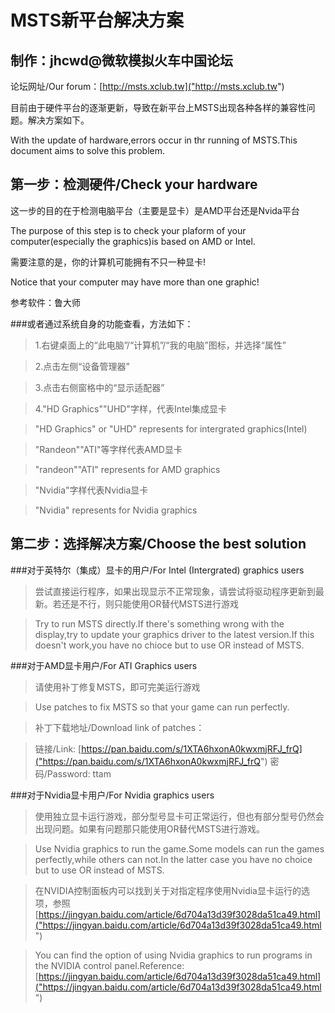 MSTS新平台解决方案
====================
制作：jhcwd@微软模拟火车中国论坛
----------
论坛网址/Our forum：[http://msts.xclub.tw]("http://msts.xclub.tw")

目前由于硬件平台的逐渐更新，导致在新平台上MSTS出现各种各样的兼容性问题。解决方案如下。

With the update of hardware,errors occur in thr running of MSTS.This document aims to solve this problem.

## 第一步：检测硬件/Check your hardware
这一步的目的在于检测电脑平台（主要是显卡）是AMD平台还是Nvida平台

The purpose of this step is to check your plaform of your computer(especially the graphics)is based on AMD or Intel. 

需要注意的是，你的计算机可能拥有不只一种显卡!

Notice that your computer may have more than one graphic!

参考软件：鲁大师

###或者通过系统自身的功能查看，方法如下：

>1.右键桌面上的“此电脑”/“计算机”/“我的电脑”图标，并选择“属性”

>2.点击左侧“设备管理器”

>3.点击右侧窗格中的“显示适配器”

>4."HD Graphics""UHD"字样，代表Intel集成显卡

>"HD Graphics" or "UHD" represents for intergrated graphics(Intel) 

>"Randeon""ATI"等字样代表AMD显卡

>"randeon""ATI" represents for AMD graphics

>"Nvidia"字样代表Nvidia显卡

>"Nvidia" represents for Nvidia graphics

## 第二步：选择解决方案/Choose the best solution

###对于英特尔（集成）显卡的用户/For Intel (Intergrated) graphics users

>尝试直接运行程序，如果出现显示不正常现象，请尝试将驱动程序更新到最新。若还是不行，则只能使用OR替代MSTS进行游戏

>Try to run MSTS directly.If there's something wrong with the display,try to update your graphics driver to the latest version.If this doesn't work,you have no chioce but to use OR instead of MSTS.

###对于AMD显卡用户/For ATI Graphics users

>请使用补丁修复MSTS，即可完美运行游戏

>Use patches to fix MSTS so that your game can run perfectly.

>补丁下载地址/Download link of patches：

>链接/Link: [https://pan.baidu.com/s/1XTA6hxonA0kwxmjRFJ_frQ]("https://pan.baidu.com/s/1XTA6hxonA0kwxmjRFJ_frQ") 密码/Password: ttam

###对于Nvidia显卡用户/For Nvidia graphics users

>使用独立显卡运行游戏，部分型号显卡可正常运行，但也有部分型号仍然会出现问题。如果有问题那只能使用OR替代MSTS进行游戏。

>Use Nvidia graphics to run the game.Some models can run the games perfectly,while others can not.In the latter case you have no choice but to use OR instead of MSTS.

>在NVIDIA控制面板内可以找到关于对指定程序使用Nvidia显卡运行的选项，参照[https://jingyan.baidu.com/article/6d704a13d39f3028da51ca49.html]("https://jingyan.baidu.com/article/6d704a13d39f3028da51ca49.html")

>You can find the option of using Nvidia graphics to run programs in the NVIDIA control panel.Reference:[https://jingyan.baidu.com/article/6d704a13d39f3028da51ca49.html]("https://jingyan.baidu.com/article/6d704a13d39f3028da51ca49.html")

